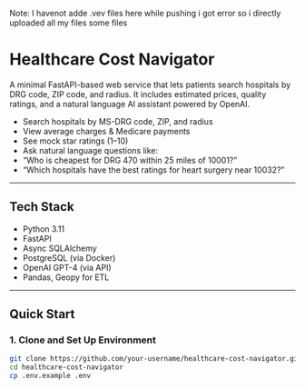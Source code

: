 Note: I havenot adde .vev files here while pushing i got error so i directly uploaded all my files some files 
#  Healthcare Cost Navigator 

A minimal FastAPI-based web service that lets patients search hospitals by DRG code, ZIP code, and radius. It includes estimated prices, quality ratings, and a natural language AI assistant powered by OpenAI.

-  Search hospitals by MS-DRG code, ZIP, and radius
- View average charges & Medicare payments
- See mock star ratings (1–10)
-  Ask natural language questions like:
  - “Who is cheapest for DRG 470 within 25 miles of 10001?”
  - “Which hospitals have the best ratings for heart surgery near 10032?”

---

## Tech Stack

- Python 3.11
- FastAPI
- Async SQLAlchemy
- PostgreSQL (via Docker)
- OpenAI GPT-4 (via API)
- Pandas, Geopy for ETL

---

## Quick Start

### 1. Clone and Set Up Environment

```bash
git clone https://github.com/your-username/healthcare-cost-navigator.git
cd healthcare-cost-navigator
cp .env.example .env
